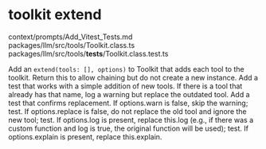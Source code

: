 # toolkit extend

context/prompts/Add_Vitest_Tests.md
packages/llm/src/tools/Toolkit.class.ts
packages/llm/src/tools/__tests__/Toolkit.class.test.ts

Add an `extend(tools: [], options)` to Toolkit that adds each tool to the toolkit.
Return this to allow chaining but do not create a new instance.
Add a test that works with a simple addition of new tools.
If there is a tool that already has that name, log a warning but replace the outdated tool.
Add a test that confirms replacement.
If options.warn is false, skip the warning; test.
If options.replace is false, do not replace the old tool and ignore the new tool; test.
If options.log is present, replace this.log (e.g., if there was a custom function and log is true, the original function will be used); test.
If options.explain is present, replace this.explain.
